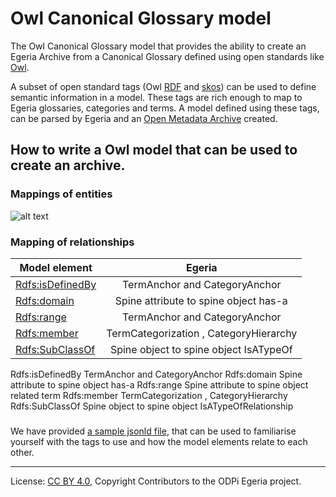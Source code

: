 <!-- SPDX-License-Identifier: CC-BY-4.0 -->
<!-- Copyright Contributors to the ODPi Egeria project. -->

# Owl Canonical Glossary model

The Owl Canonical Glossary model that provides the ability to create an Egeria Archive from a
Canonical Glossary defined using open standards like [Owl](https://www.w3.org/OWL/).   

A subset of open standard tags (Owl [RDF](https://www.w3.org/RDF/) and [skos](https://www.w3.org/2004/02/skos/)) can be used to define semantic information in a model.
These tags are rich enough to map to Egeria glossaries, categories and terms. A model defined using these tags, can be parsed by Egeria and an [Open Metadata Archive](../../../..) created.  

## How to write a Owl model that can be used to create an archive.

### Mappings of entities
![alt text](Owl%20RDF%20Canonical%20Glossary.png "Owl to Egeria Entity mapping")

### Mapping of relationships

| Model element    | Egeria                        | 
| ---------------- |:-----------------------------:| 
| [Rdfs:isDefinedBy](https://terms.tdwg.org/wiki/rdfs:isDefinedBy) | TermAnchor and CategoryAnchor |
| [Rdfs:domain](https://terms.tdwg.org/wiki/rdfs:domain)      | Spine attribute to spine object has-a  |
| [Rdfs:range](https://terms.tdwg.org/wiki/rdfs:range)       | TermAnchor and CategoryAnchor |
| [Rdfs:member](https://terms.tdwg.org/wiki/Property:rdfs:member)      | TermCategorization , CategoryHierarchy |
| [Rdfs:SubClassOf](https://terms.tdwg.org/wiki/rdfs:subClassOf)  | Spine object to spine object IsATypeOf |


 

Rdfs:isDefinedBy
TermAnchor and CategoryAnchor
Rdfs:domain
Spine attribute to spine object has-a 
Rdfs:range
Spine attribute to spine object related term
Rdfs:member
TermCategorization , CategoryHierarchy
Rdfs:SubClassOf
Spine object to spine object IsATypeOfRelationship

###  
We have provided [a sample jsonld file](../../src/test/resources/EgeriaSampleOntology.json), that can be used to familiarise yourself with the tags to use and how the model elements relate to each other.

----
License: [CC BY 4.0](https://creativecommons.org/licenses/by/4.0/),
Copyright Contributors to the ODPi Egeria project.